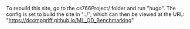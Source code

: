 To rebuild this site, go to the cs766Project/ folder and run "hugo". The
config is set to build the site in "../", which can then be viewed at
the URL: "https://dcompgriff.github.io/ML_OD_Benchmarking"